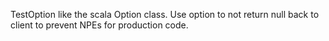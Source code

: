 TestOption like the scala Option class. Use option to not return null back to client to prevent NPEs for production code. 


